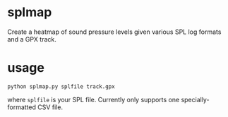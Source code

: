 splmap
======

Create a heatmap of sound pressure levels given various SPL log formats and a GPX track.

usage
=====

	python splmap.py splfile track.gpx

where `splfile` is your SPL file. Currently only supports one specially-formatted CSV file.
